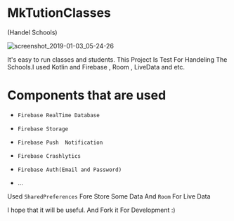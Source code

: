 # MkTutionClasses

(Handel Schools)

![screenshot_2019-01-03_05-24-26](https://user-images.githubusercontent.com/26750131/50633206-79497600-0f18-11e9-9dbe-9360b2d6acba.png)

It's easy to run classes and students.
This Project Is Test For Handeling The Schools.I used Kotlin and Firebase , Room , LiveData and etc.


# Components that are used
  - ```Firebase RealTime Database```
  
  - ```Firebase Storage```
  
  - ```Firebase Push  Notification```
  
  - ```Firebase Crashlytics```
  
  - ```Firebase Auth(Email and Password)```
  
  - ...
  
  Used ```SharedPreferences``` Fore Store Some Data And ```Room``` For Live Data 


I hope that it will be useful.
And Fork it For Development :)
